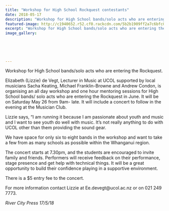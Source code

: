 ```yaml
---
title: "Workshop for High School Rockquest contestants"
date: 2018-05-17
description: "Workshop for High School bands/solo acts who are entering the Rockquest..."
featured-image: http://c1940652.r52.cf0.rackcdn.com/5b2b1909ff2a7c6bfc002472/workshop-poster-rcp.nowgif.gif
excerpt: "Workshop for High School bands/solo acts who are entering the Rockquest."
image_gallery:
    
    
    
    
    
---
```


<p><span>Workshop for High School bands/solo acts who are entering the Rockquest.</span></p>
<p><span>Elizabeth (Lizzie) de Vegt, Lecturer in Music at UCOL supported by local musicians Sacha Keating, Michael Franklin-Browne and Andrew Condon, is organising an all day workshop and one hour mentoring sessions for High School bands/ solo acts who are entering the Rockquest in June. It will be on Saturday May 26 from 9am- late. I</span><span class="text_exposed_show">t will include a concert to follow in the evening at the Musician Club.<br /></span></p>
<p><span class="text_exposed_show">Lizzie says, &ldquo;I am running it because I am passionate about youth and music and I want to see youth do well with music. It&rsquo;s not really anything to do with UCOL other than them providing the sound gear.<br /></span></p>
<p><span class="text_exposed_show">We have space for only six to eight bands in the workshop and want to take a few from as many schools as possible within the Whanganui region.<br /></span></p>
<p><span class="text_exposed_show">The concert starts at 7.30pm, and the students are encouraged to invite family and friends. Performers will receive feedback on their performance, stage presence and get help with technical things. It will be a great opportunity to build their confidence playing in a supportive environment.<br /></span></p>
<p><span class="text_exposed_show">There is a $5 entry fee to the concert.<br /></span></p>
<p><span class="text_exposed_show">For more information contact Lizzie at Ee.devegt@ucol.ac.nz or on 021 249 7773.</span></p>
<p><em><span class="text_exposed_show">River City Press 17/5/18</span></em></p>

